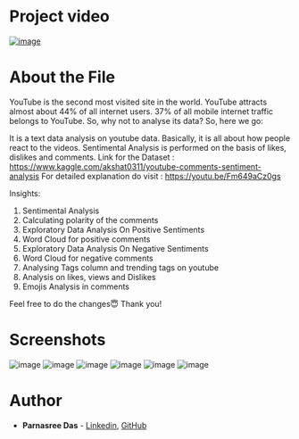 # Project video

[![image](https://user-images.githubusercontent.com/56734293/116795150-795dde80-aaf0-11eb-950b-4eefaf524f3a.png)](https://youtu.be/BOQu5E6rZnw "Click to Watch the video")

# About the File
YouTube is the second most visited site in the world. YouTube attracts almost about 44% of all internet users. 37% of all mobile internet traffic belongs to YouTube. 
So, why not to analyse its data?
So, here we go:

It is a text data analysis on youtube data. Basically, it is all about how people react to the videos. Sentimental Analysis is performed on the basis of likes, dislikes and comments.
Link for the Dataset : https://www.kaggle.com/akshat0311/youtube-comments-sentiment-analysis
For detailed explanation do visit : https://youtu.be/Fm649aCz0gs

Insights:
1. Sentimental Analysis
2. Calculating polarity of the comments
3. Exploratory Data Analysis On Positive Sentiments
4. Word Cloud for positive comments
5. Exploratory Data Analysis On Negative Sentiments
6. Word Cloud for negative comments
7. Analysing Tags column and trending tags on youtube
8. Analysis on likes, views and Dislikes
9. Emojis Analysis in comments

Feel free to do the changes😇
Thank you!

# Screenshots
![image](https://user-images.githubusercontent.com/56734293/116795294-95ae4b00-aaf1-11eb-93a2-436baead22a8.png)
![image](https://user-images.githubusercontent.com/56734293/116795310-a78fee00-aaf1-11eb-9b61-c191ea79e0a7.png)
![image](https://user-images.githubusercontent.com/56734293/116795319-b7a7cd80-aaf1-11eb-977a-11f7fec354df.png)
![image](https://user-images.githubusercontent.com/56734293/116795324-c1313580-aaf1-11eb-987e-11ec72eb40c8.png)
![image](https://user-images.githubusercontent.com/56734293/116795331-cd1cf780-aaf1-11eb-8268-f616375306d6.png)
![image](https://user-images.githubusercontent.com/56734293/116795333-d6a65f80-aaf1-11eb-8486-02a03bfa3f33.png)


# Author

* **Parnasree Das** - [Linkedin](https://www.linkedin.com/in/parnasree-das-6b0231196/), [GitHub](https://github.com/Puja2481)  
